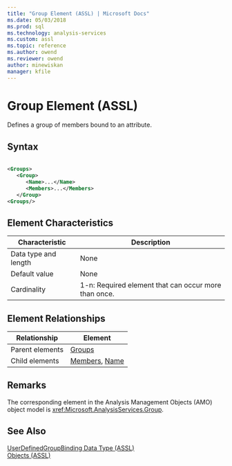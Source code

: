 ```yaml
---
title: "Group Element (ASSL) | Microsoft Docs"
ms.date: 05/03/2018
ms.prod: sql
ms.technology: analysis-services
ms.custom: assl
ms.topic: reference
ms.author: owend
ms.reviewer: owend
author: minewiskan
manager: kfile
---
```

# Group Element (ASSL)

  Defines a group of members bound to an attribute.  
  
## Syntax  
  
```xml  
  
<Groups>  
   <Group>  
      <Name>...</Name>  
      <Members>...</Members>  
   </Group>  
<Groups/>  
```  
  
## Element Characteristics  
  
|Characteristic|Description|  
|--------------------|-----------------|  
|Data type and length|None|  
|Default value|None|  
|Cardinality|1-n: Required element that can occur more than once.|  
  
## Element Relationships  
  
|Relationship|Element|  
|------------------|-------------|  
|Parent elements|[Groups](collections/groups-element-assl.md)|  
|Child elements|[Members](collections/members-element-assl.md), [Name](properties/name-element-assl.md)|  
  
## Remarks  
 The corresponding element in the Analysis Management Objects (AMO) object model is <xref:Microsoft.AnalysisServices.Group>.  
  
## See Also  
 [UserDefinedGroupBinding Data Type &#40;ASSL&#41;](data-type/userdefinedgroupbinding-data-type-assl.md)   
 [Objects &#40;ASSL&#41;](objects/objects-assl.md)  
  
  
